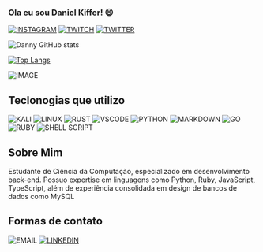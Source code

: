 ### Ola eu sou Daniel Kiffer! 😄



[![INSTAGRAM](https://img.shields.io/badge/Instagram-E4405F?style=for-the-badge&logo=instagram&logoColor=white)](https://instagram.com/danielfkiffer)
[![TWITCH](https://img.shields.io/badge/Twitch-9146FF?style=for-the-badge&logo=twitch&logoColor=white)](https://twitch.tv/lingonpng) 
[![TWITTER](https://img.shields.io/badge/Twitter-1DA1F2?style=for-the-badge&logo=twitter&logoColor=white)](https://twitter.com/crfdanielkiffer)

![Danny GitHub stats](https://github-readme-stats.vercel.app/api?username=danielfk11&theme=blueberry&show_icons=true)

[![Top Langs](https://github-readme-stats.vercel.app/api/top-langs/?username=danielfk11&layout=compact&theme=blueberry)](https://github.com/anuraghazra/github-readme-stats)

![IMAGE](https://tryhackme-badges.s3.amazonaws.com/dannydev19.png)


## Teclonogias que utilizo 


![KALI](https://img.shields.io/badge/Kali_Linux-557C94?style=for-the-badge&logo=kali-linux&logoColor=white)
![LINUX](https://img.shields.io/badge/Linux-FCC624?style=for-the-badge&logo=linux&logoColor=black)
![RUST](https://img.shields.io/badge/Rust-000000?style=for-the-badge&logo=rust&logoColor=white)
![VSCODE](https://img.shields.io/badge/Visual_Studio_Code-0078D4?style=for-the-badge&logo=visual%20studio%20code&logoColor=white)
![PYTHON](https://img.shields.io/badge/Python-3776AB?style=for-the-badge&logo=python&logoColor=white)
![MARKDOWN](https://img.shields.io/badge/Markdown-000000?style=for-the-badge&logo=markdown&logoColor=white)
![GO](https://img.shields.io/badge/Go-00ADD8?style=for-the-badge&logo=go&logoColor=white)
![RUBY](https://img.shields.io/badge/Ruby-000000?style=for-the-badge&logo=ruby&logoColor=red)
![SHELL SCRIPT](https://img.shields.io/badge/Shell_Script-121011?style=for-the-badge&logo=gnu-bash&logoColor=white)


## Sobre Mim

Estudante de Ciência da Computação, especializado em desenvolvimento back-end.
Possuo expertise em linguagens como Python, Ruby, JavaScript, TypeScript, além de experiência consolidada em design de bancos de dados como MySQL

## Formas de contato 



![EMAIL](https://img.shields.io/badge/danielfkiffer@outlook.com-0078D4?style=for-the-badge&logo=microsoft-outlook&logoColor=white)
[![LINKEDIN](https://img.shields.io/badge/LinkedIn-0077B5?style=for-the-badge&logo=linkedin&logoColor=white)](https://www.linkedin.com/in/daniel-kiffer-320820234/)
